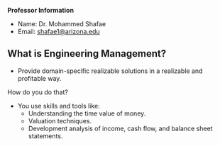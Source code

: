 **Professor Information**
- Name: Dr. Mohammed Shafae
- Email: shafae1@arizona.edu


## What is Engineering Management?
- Provide domain-specific realizable solutions in a realizable and profitable way.

How do you do that?
- You use skills and tools like:
	- Understanding the time value of money.
	- Valuation techniques.
	- Development analysis of income, cash flow, and balance sheet statements.

